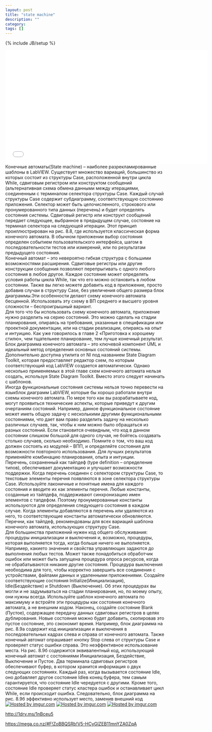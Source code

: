 ```yaml
---
layout: post
title: "state machine"
description: ""
category: 
tags: []
---
```

{% include JB/setup %}
<div class="embed-container"><iframe width="640" height="360" src="//www.youtube.com/embed/videoseries?list=PLHceeLHxBzTqTvYQL5pMVsEdqr1iUH_RJ" frameborder="0">&nbsp;</iframe></div>
Конечные автоматы(State machine) – наиболее разрекламированные шаблоны в LabVIEW. Существует множество вариаций, большинство из которых состоит из структуры Case, расположенной внутри цикла While, сдвиговым регистром или конструктом сообщений (альтернативная схема обмена данными между итерациями, соединенным с терминалом селектора структуры Case. Каждый случай структуры Case содержит субдиаграмму, соответствующую состоянию приложения. Селектор может быть целочисленного, строкового или пронумерованного типа данных (перечень) и будет определять состояния системы. Сдвиговый регистр или конструкт сообщений передает следующее, выбранное в предыдущем случае, состояние на терминал селектора на следующей итерации. Этот принцип проиллюстрирован на рис. 8.8, где используется классическая форма конечного автомата. В обычном приложении выбор состояния определен событием пользовательского интерфейса, шагом в последовательности тестов или измерений, или по результатам предыдущего состояния.
<br>
Конечный автомат – это невероятно гибкая структура с большими возможностями расширения. Сдвиговые регистры или другие конструкции сообщения позволяют перепрыгивать с одного любого состояния в любое другое. Каждое состояние может определять условия работы цикла While, так что его можно остановить в любом состоянии. Также вы легко можете добавить код в приложение, просто добавив случаи в структуру Case, без увеличения общего размера блок диаграммы.Эти особенности делают схему конечного автомата бесценной. Использовать эту схему в ВП среднего и высшего уровня сложности – беспроигрышный вариант.
<br>
Для того что бы использовать схему конечного автомата, приложение нужно разделить на серию состояний. Это можно сделать на стадии планирования, опираясь на требования, указанные в спецификации или проектной документации, или на стадии реализации, опираясь на опыт и интуицию. Как уже говорилось в главе 2 «Приготовка к хорошему стилю», чем тщательнее планирование, тем лучше конечный результат. Блок диаграмма конечного автомата – это ключевой компонент UML и идеальный метод определения основных состояний системы. Дополнительно доступна утилита от NI под названием State Diagram Toolkit, которая предоставляет редактор схем, по которым соответствующий код LabVIEW создается автоматически. Однако несколько применяемых в этой главе схем конечного автомата нельзя создать, используя State Diagram Toolkit. Вместо этого следует начинать с шаблонов.
<br>
Иногда функциональные состояния системы нельзя точно перевести на языкблок диаграмм LabVIEW, которые бы хорошо работали внутри схемы конечного автомата. По мере того как вы разрабатываете код, могут проявиться технические аспекты, которые приведут к другим очертаниям состояний. Например, данное функциональное состояние может иметь общую задачу с несколькими другими функциональными состояниями, что дает вам право разделить задачу на несколько различных случаев, так, чтобы к ним можно было обращаться из разных состояний. Если становится очевидным, что код в данном состоянии слишком большой для одного случая, не бойтесь создавать столько случаев, сколько необходимо. Помните о том, что ваш код должен состоять из модулей – ВПП, и определяйте состояния для возможности повторного использования. Для лучших результатов применяйте комбинацию планирования, опыта и интуиции.
<br>
Перечень, сохраненный как тайпдеф (type definition – определение типов), обеспечивает документацию и улучшает возможности поддержки. Когда перечень соединен с селектором структуры Case, то текстовые элементы перечня появляются в зоне селектора структуры Case. Используйте лаконичные и понятные имена для каждого состояния и вводите их как элементы перечня. Любые константы, созданные из тайпдефа, поддерживают синхронизацию имен элементов с тапдефом. Поэтому пронумерованные константы используются для определения следующего состояния в каждом случае. Когда элементы добавляются в перечень или удаляются из него, то соответствующие константы автоматически обновляются. Перечни, как тайпдеф, рекомендованы для всех вариаций шаблона конечного автомата, использующих структуру Case.
<br>
Для большинства приложений нужен код общего обслуживания: процедуры инициализации и выключения и, возможно, процедуры, которая выполняется тогда, когда больше ничего не выполняется. Например, какието значения и свойства управляющих задаются до выполнения любых тестов. Может также понадобиться обработчик ошибок или может быть запущена процедура опроса ресурсов, когда не обрабатываются никакие другие состояния. Процедура выключения необходима для того, чтобы корректно завершить все соединения с устройствами, файлами данных и удаленными приложениями. Создайте соответствующие состояния Initialize(Инициализация), Idle(Бездействие) и Shutdown (Выключение). Об этих процедурах вы могли и не задумываться на стадии планирования, но, по моему опыту, они нужны всегда. Используйте шаблон конечного автомата по максимуму и встройте эти процедуры как состояния конечного автомата, а не внешним кодом. Наконец, создайте состояние Blank (Пустое), содержащее передачу данных сдвиговых регистров в целях дублирования. Новые состояния можно будет добавить, скопировав это пустое состояние, это сэкономит время.
Например, блок диаграмма на рис. 8.9а содержит код инициализации и выключения в последовательных кадрах слева и справа от конечного автомата. Также конечный автомат опрашивает кнопку Stop слева от структуры Case и проверяет статус ошибки справа. Это неэффективное использование места. На рис. 8.9б содержится эквивалентный код, использующий конечный автомат с состояниями Инициализация, Бездействие, Выключение и Пустое. Два терминала сдвиговых регистров обеспечивают буфер, в котором хранится информация о двух следующих состояниях. Каждый раз, когда вызывается состояние Idle, оно добавляет другое состояние Idleв конец буфера, тем самым гарантируется, что состояние Idle чередуется с другими. Кроме того, состояние Idle проверяет статус кластера ошибок и останавливает цикл While, если происходит ошибка. Следовательно, блок диаграмма на рис. 8.9б эффективно использует место, заменив внешний код
<a href="http://imgur.com/jOKEl8n"><img src="http://i.imgur.com/jOKEl8n.png" title="Hosted by imgur.com" /></a>
<a href="http://imgur.com/gYRxjpo"><img src="http://i.imgur.com/gYRxjpo.png" title="Hosted by imgur.com" /></a>
<a href="http://imgur.com/Xw7tDdw"><img src="http://i.imgur.com/Xw7tDdw.png" title="Hosted by imgur.com" /></a>

<a href="http://1drv.ms/1nBceu5">http://1drv.ms/1nBceu5</a>

<a href="https://mega.co.nz/#F!ZoBBQSRb5">https://mega.co.nz/#F!ZoBBQSRb!V5-HCyGlZEB11mnYZA0ZqA</a>

